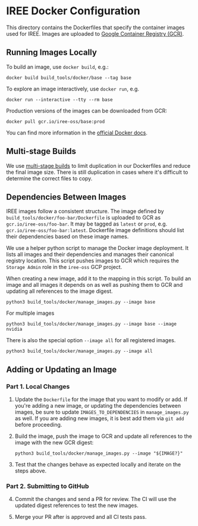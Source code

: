 # IREE Docker Configuration

This directory contains the Dockerfiles that specify the container images used
for IREE. Images are uploaded to
[Google Container Registry (GCR)](https://cloud.google.com/container-registry).

## Running Images Locally

To build an image, use `docker build`, e.g.:

```shell
docker build build_tools/docker/base --tag base
```

To explore an image interactively, use `docker run`, e.g.

```shell
docker run --interactive --tty --rm base
```

Production versions of the images can be downloaded from GCR:

```shell
docker pull gcr.io/iree-oss/base:prod
```

You can find more information in the
[official Docker docs](https://docs.docker.com/get-started/overview/).

## Multi-stage Builds

We use
[multi-stage builds](https://docs.docker.com/develop/develop-images/multistage-build/)
to limit duplication in our Dockerfiles and reduce the final image size. There
is still duplication in cases where it's difficult to determine the correct
files to copy.

## Dependencies Between Images

IREE images follow a consistent structure. The image defined by
`build_tools/docker/foo-bar/Dockerfile` is uploaded to GCR as
`gcr.io/iree-oss/foo-bar`. It may be tagged as `latest` or `prod`, e.g.
`gcr.io/iree-oss/foo-bar:latest`. Dockerfile image definitions should list their
dependencies based on these image names.

We use a helper python script to manage the Docker image deployment. It lists
all images and their dependencies and manages their canonical registry location.
This script pushes images to GCR which requires the `Storage Admin` role in the
`iree-oss` GCP project.

When creating a new image, add it to the mapping in this script. To build an
image and all images it depends on as well as pushing them to GCR and updating
all references to the image digest.

```shell
python3 build_tools/docker/manage_images.py --image base
```

For multiple images

```shell
python3 build_tools/docker/manage_images.py --image base --image nvidia
```

There is also the special option `--image all` for all registered images.

```shell
python3 build_tools/docker/manage_images.py --image all
```

## Adding or Updating an Image

### Part 1. Local Changes

1. Update the `Dockerfile` for the image that you want to modify or add. If
   you're adding a new image, or updating the dependencies between images, be
   sure to update `IMAGES_TO_DEPENDENCIES` in `manage_images.py` as well. If
   you are adding new images, it is best add them via `git add` before
   proceeding.

2. Build the image, push the image to GCR and update all references to the image
   with the new GCR digest:

    ```shell
    python3 build_tools/docker/manage_images.py --image "${IMAGE?}"
    ```

3. Test that the changes behave as expected locally and iterate on the steps
   above.

### Part 2. Submitting to GitHub

4. Commit the changes and send a PR for review. The CI will use the updated
   digest references to test the new images.

5. Merge your PR after is approved and all CI tests pass.
